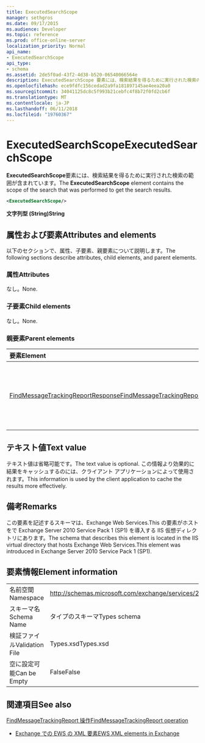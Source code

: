 ```yaml
---
title: ExecutedSearchScope
manager: sethgros
ms.date: 09/17/2015
ms.audience: Developer
ms.topic: reference
ms.prod: office-online-server
localization_priority: Normal
api_name:
- ExecutedSearchScope
api_type:
- schema
ms.assetid: 2de5f0ad-43f2-4d38-b520-06540066564e
description: ExecutedSearchScope 要素には、検索結果を得るために実行された検索の範囲が含まれています。
ms.openlocfilehash: ece9fdfc156cedad2a9fa181897145ae4eea20a0
ms.sourcegitcommit: 34041125dc8c5f993b21cebfc4f8b72f0fd2cb6f
ms.translationtype: MT
ms.contentlocale: ja-JP
ms.lasthandoff: 06/11/2018
ms.locfileid: "19760367"
---
```

# <a name="executedsearchscope"></a><span data-ttu-id="28226-103">ExecutedSearchScope</span><span class="sxs-lookup"><span data-stu-id="28226-103">ExecutedSearchScope</span></span>

<span data-ttu-id="28226-104">**ExecutedSearchScope**要素には、検索結果を得るために実行された検索の範囲が含まれています。</span><span class="sxs-lookup"><span data-stu-id="28226-104">The **ExecutedSearchScope** element contains the scope of the search that was performed to get the search results.</span></span> 
  
```xml
<ExecutedSearchScope/>
```

 <span data-ttu-id="28226-105">**文字列型 (String)**</span><span class="sxs-lookup"><span data-stu-id="28226-105">**String**</span></span>
## <a name="attributes-and-elements"></a><span data-ttu-id="28226-106">属性および要素</span><span class="sxs-lookup"><span data-stu-id="28226-106">Attributes and elements</span></span>

<span data-ttu-id="28226-107">以下のセクションで、属性、子要素、親要素について説明します。</span><span class="sxs-lookup"><span data-stu-id="28226-107">The following sections describe attributes, child elements, and parent elements.</span></span>
  
### <a name="attributes"></a><span data-ttu-id="28226-108">属性</span><span class="sxs-lookup"><span data-stu-id="28226-108">Attributes</span></span>

<span data-ttu-id="28226-109">なし。</span><span class="sxs-lookup"><span data-stu-id="28226-109">None.</span></span>
  
### <a name="child-elements"></a><span data-ttu-id="28226-110">子要素</span><span class="sxs-lookup"><span data-stu-id="28226-110">Child elements</span></span>

<span data-ttu-id="28226-111">なし。</span><span class="sxs-lookup"><span data-stu-id="28226-111">None.</span></span>
  
### <a name="parent-elements"></a><span data-ttu-id="28226-112">親要素</span><span class="sxs-lookup"><span data-stu-id="28226-112">Parent elements</span></span>

|<span data-ttu-id="28226-113">**要素**</span><span class="sxs-lookup"><span data-stu-id="28226-113">**Element**</span></span>|<span data-ttu-id="28226-114">**説明**</span><span class="sxs-lookup"><span data-stu-id="28226-114">**Description**</span></span>|
|:-----|:-----|
|[<span data-ttu-id="28226-115">FindMessageTrackingReportResponse</span><span class="sxs-lookup"><span data-stu-id="28226-115">FindMessageTrackingReportResponse</span></span>](findmessagetrackingreportresponse.md) <br/> |<span data-ttu-id="28226-116">状態および 1 つの結果が含まれています[FindMessageTrackingReport の操作](findmessagetrackingreport-operation.md)を要求します。</span><span class="sxs-lookup"><span data-stu-id="28226-116">Contains the status and result of a single [FindMessageTrackingReport operation](findmessagetrackingreport-operation.md) request.</span></span>  <br/> |
   
## <a name="text-value"></a><span data-ttu-id="28226-117">テキスト値</span><span class="sxs-lookup"><span data-stu-id="28226-117">Text value</span></span>

<span data-ttu-id="28226-118">テキスト値は省略可能です。</span><span class="sxs-lookup"><span data-stu-id="28226-118">The text value is optional.</span></span> <span data-ttu-id="28226-119">この情報より効果的に結果をキャッシュするのには、クライアント アプリケーションによって使用されます。</span><span class="sxs-lookup"><span data-stu-id="28226-119">This information is used by the client application to cache the results more effectively.</span></span>
  
## <a name="remarks"></a><span data-ttu-id="28226-120">備考</span><span class="sxs-lookup"><span data-stu-id="28226-120">Remarks</span></span>

<span data-ttu-id="28226-121">この要素を記述するスキーマは、Exchange Web Services.This の要素がホストをで Exchange Server 2010 Service Pack 1 (SP1) を導入する IIS 仮想ディレクトリにあります。</span><span class="sxs-lookup"><span data-stu-id="28226-121">The schema that describes this element is located in the IIS virtual directory that hosts Exchange Web Services.This element was introduced in Exchange Server 2010 Service Pack 1 (SP1).</span></span>
  
## <a name="element-information"></a><span data-ttu-id="28226-122">要素情報</span><span class="sxs-lookup"><span data-stu-id="28226-122">Element information</span></span>

|||
|:-----|:-----|
|<span data-ttu-id="28226-123">名前空間</span><span class="sxs-lookup"><span data-stu-id="28226-123">Namespace</span></span>  <br/> |http://schemas.microsoft.com/exchange/services/2006/types  <br/> |
|<span data-ttu-id="28226-124">スキーマ名</span><span class="sxs-lookup"><span data-stu-id="28226-124">Schema Name</span></span>  <br/> |<span data-ttu-id="28226-125">タイプのスキーマ</span><span class="sxs-lookup"><span data-stu-id="28226-125">Types schema</span></span>  <br/> |
|<span data-ttu-id="28226-126">検証ファイル</span><span class="sxs-lookup"><span data-stu-id="28226-126">Validation File</span></span>  <br/> |<span data-ttu-id="28226-127">Types.xsd</span><span class="sxs-lookup"><span data-stu-id="28226-127">Types.xsd</span></span>  <br/> |
|<span data-ttu-id="28226-128">空に設定可能</span><span class="sxs-lookup"><span data-stu-id="28226-128">Can be Empty</span></span>  <br/> |<span data-ttu-id="28226-129">False</span><span class="sxs-lookup"><span data-stu-id="28226-129">False</span></span>  <br/> |
   
## <a name="see-also"></a><span data-ttu-id="28226-130">関連項目</span><span class="sxs-lookup"><span data-stu-id="28226-130">See also</span></span>



[<span data-ttu-id="28226-131">FindMessageTrackingReport 操作</span><span class="sxs-lookup"><span data-stu-id="28226-131">FindMessageTrackingReport operation</span></span>](findmessagetrackingreport-operation.md)


- [<span data-ttu-id="28226-132">Exchange での EWS の XML 要素</span><span class="sxs-lookup"><span data-stu-id="28226-132">EWS XML elements in Exchange</span></span>](ews-xml-elements-in-exchange.md)

